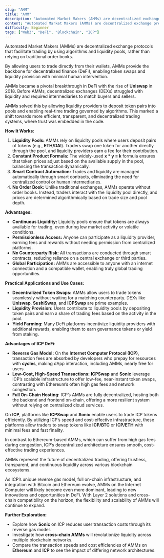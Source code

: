 ```yaml
---
slug: "AMM"
title: "AMM"
description: "Automated Market Makers (AMMs) are decentralized exchange protocols that facilitate trading by using algorithms and liquidity pools, rather than relying on traditional order books"
content: "Automated Market Makers (AMMs) are decentralized exchange protocols that facilitate trading by using algorithms and liquidity pools, rather than relying on traditional order books."
difficulty: Beginner
tags: ["Web3", "DeFi", "Blockchain", "ICP"]
---
```




Automated Market Makers (AMMs) are decentralized exchange protocols that facilitate trading by using algorithms and liquidity pools, rather than relying on traditional order books.

By allowing users to trade directly from their wallets, AMMs provide the backbone for decentralized finance (DeFi), enabling token swaps and liquidity provision with minimal human intervention.

AMMs became a pivotal breakthrough in DeFi with the rise of **Uniswap** in 2018. Before AMMs, decentralized exchanges (DEXs) struggled with liquidity and required intermediaries to match buyers and sellers.

AMMs solved this by allowing liquidity providers to deposit token pairs into pools and enabling real-time trading governed by algorithms. This marked a shift towards more efficient, transparent, and decentralized trading systems, where trust was embedded in the code.

**How It Works:**

1. **Liquidity Pools:** AMMs rely on liquidity pools where users deposit pairs of tokens (e.g., **ETH/DAI**). Traders swap one token for another directly through the pool, and liquidity providers earn a fee for their contribution.
2. **Constant Product Formula:** The widely-used **x * y = k** formula ensures that token prices adjust based on the available supply in the pool, balancing the transaction dynamically.
3. **Smart Contract Automation:** Trades and liquidity are managed automatically through smart contracts, eliminating the need for centralized control or human intermediaries.
4. **No Order Book:** Unlike traditional exchanges, AMMs operate without order books. Instead, traders interact with the liquidity pool directly, and prices are determined algorithmically based on trade size and pool depth.

**Advantages:**

- **Continuous Liquidity:** Liquidity pools ensure that tokens are always available for trading, even during low market activity or volatile conditions.
- **Permissionless Access:** Anyone can participate as a liquidity provider, earning fees and rewards without needing permission from centralized platforms.
- **No Counterparty Risk:** All transactions are conducted through smart contracts, reducing reliance on a central exchange or third parties.
- **Global Participation:** AMMs are accessible to anyone with an internet connection and a compatible wallet, enabling truly global trading opportunities.

**Practical Applications and Use Cases:**

- **Decentralized Token Swaps:** AMMs allow users to trade tokens seamlessly without waiting for a matching counterparty. DEXs like **Uniswap**, **SushiSwap**, and **ICPSwap** are prime examples.
- **Liquidity Provision:** Users contribute to liquidity pools by depositing token pairs and earn a share of trading fees based on the activity in the pool.
- **Yield Farming:** Many DeFi platforms incentivize liquidity providers with additional rewards, enabling them to earn governance tokens or yield from staking.

**Advantages of ICP DeFi:**

- **Reverse Gas Model:** On the **Internet Computer Protocol (ICP)**, transaction fees are absorbed by developers who prepay for resources with **cycles**, making dApp interaction, including AMMs, nearly free for users.
- **Low-Cost, High-Speed Transactions:** **ICPSwap** and **Sonic** leverage ICP’s scalable infrastructure to offer low-fee, near-instant token swaps, contrasting with Ethereum’s often high gas fees and network congestion.
- **Full On-Chain Hosting:** ICP’s AMMs are fully decentralized, hosting both the backend and frontend on-chain, offering a more resilient system without relying on centralized cloud services.

On **ICP**, platforms like **ICPSwap** and **Sonic** enable users to trade ICP tokens efficiently. By utilizing ICP’s speed and cost-effective infrastructure, these platforms allow traders to swap tokens like **ICP/BTC** or **ICP/ETH** with minimal fees and fast finality.

In contrast to Ethereum-based AMMs, which can suffer from high gas fees during congestion, ICP’s decentralized architecture ensures smooth, cost-effective trading experiences.

AMMs represent the future of decentralized trading, offering trustless, transparent, and continuous liquidity across various blockchain ecosystems.

As ICP’s unique reverse gas model, full on-chain infrastructure, and integration with Bitcoin and Ethereum evolve, AMMs on the Internet Computer will likely become even more dominant, leading to new innovations and opportunities in DeFi. With Layer 2 solutions and cross-chain compatibility on the horizon, the flexibility and scalability of AMMs will continue to expand.

**Further Exploration:**

- Explore how **Sonic** on ICP reduces user transaction costs through its reverse gas model.
- Investigate how **cross-chain AMMs** will revolutionize liquidity across multiple blockchain networks.
- Compare the transaction speeds and cost efficiencies of AMMs on **Ethereum** and **ICP** to see the impact of differing network architectures.
